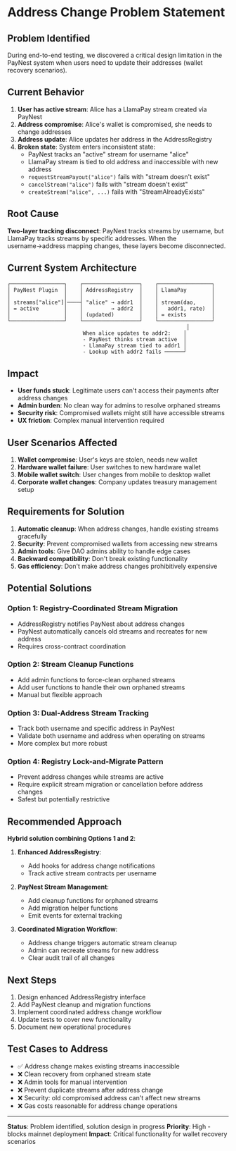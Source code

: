 # Address Change Problem Statement

## Problem Identified

During end-to-end testing, we discovered a critical design limitation in the PayNest system when users need to update their addresses (wallet recovery scenarios).

## Current Behavior

1. **User has active stream**: Alice has a LlamaPay stream created via PayNest
2. **Address compromise**: Alice's wallet is compromised, she needs to change addresses
3. **Address update**: Alice updates her address in the AddressRegistry
4. **Broken state**: System enters inconsistent state:
   - PayNest tracks an "active" stream for username "alice"
   - LlamaPay stream is tied to old address and inaccessible with new address
   - `requestStreamPayout("alice")` fails with "stream doesn't exist"
   - `cancelStream("alice")` fails with "stream doesn't exist" 
   - `createStream("alice", ...)` fails with "StreamAlreadyExists"

## Root Cause

**Two-layer tracking disconnect**: PayNest tracks streams by username, but LlamaPay tracks streams by specific addresses. When the username→address mapping changes, these layers become disconnected.

## Current System Architecture

```
┌─────────────────┐    ┌──────────────────┐    ┌─────────────────┐
│ PayNest Plugin  │    │ AddressRegistry  │    │ LlamaPay        │
│                 │    │                  │    │                 │
│ streams["alice"]│────┤ "alice" → addr1  │    │ stream(dao,     │
│ = active        │    │         → addr2  │    │   addr1, rate)  │
│                 │    │ (updated)        │    │ = exists        │
└─────────────────┘    └──────────────────┘    └─────────────────┘
                                                         │
                        When alice updates to addr2:    │
                        - PayNest thinks stream active  │
                        - LlamaPay stream tied to addr1 │
                        - Lookup with addr2 fails ──────┘
```

## Impact

- **User funds stuck**: Legitimate users can't access their payments after address changes
- **Admin burden**: No clean way for admins to resolve orphaned streams
- **Security risk**: Compromised wallets might still have accessible streams
- **UX friction**: Complex manual intervention required

## User Scenarios Affected

1. **Wallet compromise**: User's keys are stolen, needs new wallet
2. **Hardware wallet failure**: User switches to new hardware wallet
3. **Mobile wallet switch**: User changes from mobile to desktop wallet
4. **Corporate wallet changes**: Company updates treasury management setup

## Requirements for Solution

1. **Automatic cleanup**: When address changes, handle existing streams gracefully
2. **Security**: Prevent compromised wallets from accessing new streams
3. **Admin tools**: Give DAO admins ability to handle edge cases
4. **Backward compatibility**: Don't break existing functionality
5. **Gas efficiency**: Don't make address changes prohibitively expensive

## Potential Solutions

### Option 1: Registry-Coordinated Stream Migration
- AddressRegistry notifies PayNest about address changes
- PayNest automatically cancels old streams and recreates for new address
- Requires cross-contract coordination

### Option 2: Stream Cleanup Functions
- Add admin functions to force-clean orphaned streams
- Add user functions to handle their own orphaned streams
- Manual but flexible approach

### Option 3: Dual-Address Stream Tracking
- Track both username and specific address in PayNest
- Validate both username and address when operating on streams
- More complex but more robust

### Option 4: Registry Lock-and-Migrate Pattern
- Prevent address changes while streams are active
- Require explicit stream migration or cancellation before address changes
- Safest but potentially restrictive

## Recommended Approach

**Hybrid solution combining Options 1 and 2**:

1. **Enhanced AddressRegistry**: 
   - Add hooks for address change notifications
   - Track active stream contracts per username

2. **PayNest Stream Management**:
   - Add cleanup functions for orphaned streams
   - Add migration helper functions
   - Emit events for external tracking

3. **Coordinated Migration Workflow**:
   - Address change triggers automatic stream cleanup
   - Admin can recreate streams for new address
   - Clear audit trail of all changes

## Next Steps

1. Design enhanced AddressRegistry interface
2. Add PayNest cleanup and migration functions  
3. Implement coordinated address change workflow
4. Update tests to cover new functionality
5. Document new operational procedures

## Test Cases to Address

- ✅ Address change makes existing streams inaccessible
- ❌ Clean recovery from orphaned stream state
- ❌ Admin tools for manual intervention
- ❌ Prevent duplicate streams after address change
- ❌ Security: old compromised address can't affect new streams
- ❌ Gas costs reasonable for address change operations

---

**Status**: Problem identified, solution design in progress
**Priority**: High - blocks mainnet deployment
**Impact**: Critical functionality for wallet recovery scenarios